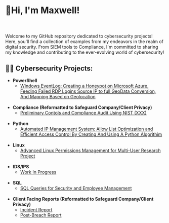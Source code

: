 <h1>👋Hi, I'm Maxwell!<h1></h1> <br/>
</b>
</b>
Welcome to my GitHub repository dedicated to cybersecurity projects! Here, you'll find a collection of examples from my endeavors in the realm of digital security. From SIEM tools to Compliance, I'm committed to sharing my knowledge and contributing to the ever-evolving world of cybersecurity!

<h2>👨‍💻 Cybersecurity Projects:</h2>

- <b>PowerShell</b>
  - [Windows EventLog: Creating a Honeypot on Microsoft Azure, Feeding Failed RDP Logins Source IP to full GeoData Conversion, And Mapping Based on Geolocation](https://github.com/maxtimberlake/sentinel_lab)
  <br/>
- <b>Compliance (Reformatted to Safeguard Company/Client Privacy)</b>
  - [Preliminary Contols and Compliance Audit Using NIST (XXX)](https://github.com/maxtimberlake/client_facing_audit_output)
  <br/>
- <b>Python</b>
  - [Automated IP Management System: Allow List Optimization and Efficient Access Control By Creating And Using A Python Algorithim](https://github.com/maxtimberlake/python)
  <br/>
- <b>Linux</b>
  - [Advanced Linux Permissions Management for Multi-User Research Project](https://github.com/maxtimberlake/linux_project)
  <br/>
- <b>IDS/IPS</b>
  - [Work In Progress](https://github.com/maxtimberlake/PLACE)
  <br/>
- <b>SQL</b>
  - [SQL Queries for Security and Employee Management](https://github.com/maxtimberlake/sql_filter)
  <br/>
- <b>Client Facing Reports (Reformatted to Safeguard Company/Client Privacy)</b>
  - [Incident Report](https://github.com/maxtimberlake/incident_report)
  - [Post-Breach Report](https://github.com/maxtimberlake/post_breach_report_client_facing)
